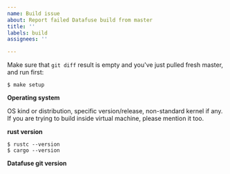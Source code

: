 ```yaml
---
name: Build issue
about: Report failed Datafuse build from master
title: ''
labels: build
assignees: ''

---
```


Make sure that `git diff` result is empty and you've just pulled fresh master, and run first:
```text
$ make setup
```

**Operating system**

OS kind or distribution, specific version/release, non-standard kernel if any. If you are trying to build inside virtual machine, please mention it too.

**rust version**
```text
$ rustc --version
$ cargo --version
```

**Datafuse git version**
